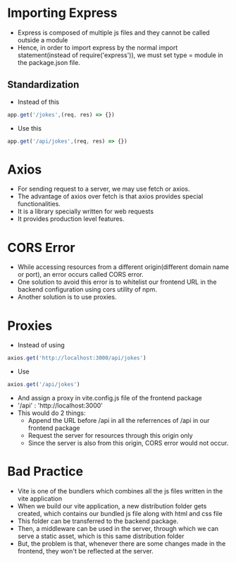 # Importing Express
- Express is composed of multiple js files and they cannot be called outside a module
- Hence, in order to import express by the normal import statement(instead of require('express')), we must set type = module in the package.json file.

## Standardization
- Instead of this
```js
app.get('/jokes',(req, res) => {})
```
- Use this
```js
app.get('/api/jokes',(req, res) => {})
```

# Axios
- For sending request to a server, we may use fetch or axios.
- The advantage of axios over fetch is that axios provides special functionalities.
- It is a library specially written for web requests
- It provides production level features.

# CORS Error
- While accessing resources from a different origin(different domain name or port), an error occurs called CORS error.
- One solution to avoid this error is to whitelist our frontend URL in the backend configuration using cors utility of npm.
- Another solution is to use proxies.

# Proxies
- Instead of using 
```js
axios.get('http://localhost:3000/api/jokes')
```
- Use
```js
axios.get('/api/jokes')
```
- And assign a proxy in vite.config.js file of the frontend package
- '/api' : 'http://localhost:3000'
- This would do 2 things:
    - Append the URL before /api in all the referrences of /api in our frontend package
    - Request the server for resources through this origin only
    - Since the server is also from this origin, CORS error would not occur.

# Bad Practice
- Vite is one of the bundlers which combines all the js files written in the vite application
- When we build our vite application, a new distribution folder gets created, which contains our bundled js file along with html and css file
- This folder can be transferred to the backend package.
- Then, a middleware can be used in the server, through which we can serve a static asset, which is this same distribution folder
- But, the problem is that, whenever there are some changes made in the frontend, they won't be reflected at the server.